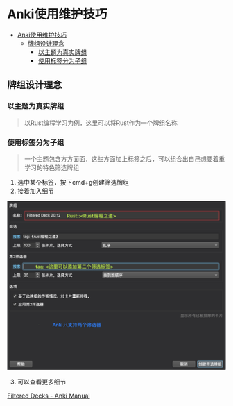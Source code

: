 # Anki使用维护技巧

<!--ts-->
* [Anki使用维护技巧](#anki使用维护技巧)
   * [牌组设计理念](#牌组设计理念)
      * [以主题为真实牌组](#以主题为真实牌组)
      * [使用标签分为子组](#使用标签分为子组)

<!-- Created by https://github.com/ekalinin/github-markdown-toc -->
<!-- Added by: runner, at: Sun Sep 18 05:19:01 UTC 2022 -->

<!--te-->

## 牌组设计理念

### 以主题为真实牌组

> 以Rust编程学习为例，这里可以将Rust作为一个牌组名称

### 使用标签分为子组

> 一个主题包含方方面面，这些方面加上标签之后，可以组合出自己想要着重学习的特色筛选牌组

1. 选中某个标签，按下cmd+g创建筛选牌组
2. 接着加入细节

<img src="https://raw.githubusercontent.com/KuanHsiaoKuo/writing_materials/main/imgs/CleanShot%202022-09-16%20at%2020.13.58%402x.png" alt="CleanShot 2022-09-16 at 20.13.58@2x" style="zoom:50%;" />

3. 可以查看更多细节

[Filtered Decks - Anki Manual](https://docs.ankiweb.net/filtered-decks.html)